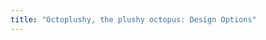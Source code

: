 ```yaml
---
title: "Octoplushy, the plushy octopus: Design Options"
---
```


<PatternOptions pattern='octoplushy' />
